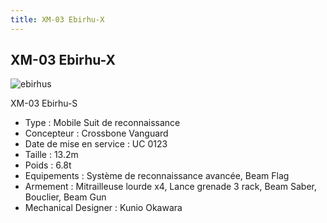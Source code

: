 ```yaml
---
title: XM-03 Ebirhu-X
---
```


XM-03 Ebirhu-X
--------------

![ebirhus](/images/stories/saga/F91/mechas/crossbone/ebirhus.gif)


XM-03 Ebirhu-S  
  
- Type : Mobile Suit de reconnaissance  
- Concepteur : Crossbone Vanguard  
- Date de mise en service : UC 0123  
- Taille : 13.2m  
- Poids : 6.8t  
- Equipements : Système de reconnaissance avancée, Beam Flag  
- Armement : Mitrailleuse lourde x4, Lance grenade 3 rack, Beam Saber, Bouclier, Beam Gun  
- Mechanical Designer : Kunio Okawara  
  


